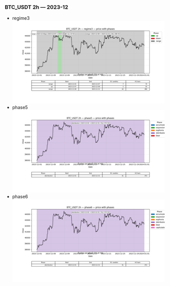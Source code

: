 ### BTC_USDT 2h — 2023-12

- regime3
![BTC_USDT_2h_regime3_2023-12_phase_price.png](outputs/fourier/phase_monthly/BTC_USDT/2h/2023/2023-12/BTC_USDT_2h_regime3_2023-12_phase_price.png)
- phase5
![BTC_USDT_2h_phase5_2023-12_phase_price.png](outputs/fourier/phase_monthly/BTC_USDT/2h/2023/2023-12/BTC_USDT_2h_phase5_2023-12_phase_price.png)
- phase6
![BTC_USDT_2h_phase6_2023-12_phase_price.png](outputs/fourier/phase_monthly/BTC_USDT/2h/2023/2023-12/BTC_USDT_2h_phase6_2023-12_phase_price.png)